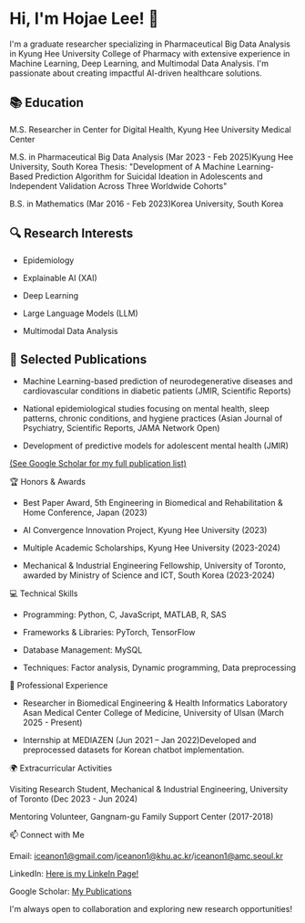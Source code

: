 # Hi, I'm Hojae Lee! 👋

I'm a graduate researcher specializing in Pharmaceutical Big Data Analysis in Kyung Hee University College of Pharmacy with extensive experience in Machine Learning, Deep Learning, and Multimodal Data Analysis. I'm passionate about creating impactful AI-driven healthcare solutions.

## 📚 Education

M.S. Researcher in Center for Digital Health, Kyung Hee University Medical Center

M.S. in Pharmaceutical Big Data Analysis (Mar 2023 - Feb 2025)Kyung Hee University, South Korea
Thesis: "Development of A Machine Learning-Based Prediction Algorithm for Suicidal Ideation in Adolescents and Independent Validation Across Three Worldwide Cohorts"

B.S. in Mathematics (Mar 2016 - Feb 2023)Korea University, South Korea

## 🔍 Research Interests

- Epidemiology

- Explainable AI (XAI)

- Deep Learning

- Large Language Models (LLM)

- Multimodal Data Analysis

## 📄 Selected Publications

- Machine Learning-based prediction of neurodegenerative diseases and cardiovascular conditions in diabetic patients (JMIR, Scientific Reports)

- National epidemiological studies focusing on mental health, sleep patterns, chronic conditions, and hygiene practices (Asian Journal of Psychiatry, Scientific Reports, JAMA Network Open)

- Development of predictive models for adolescent mental health (JMIR)

[(See Google Scholar for my full publication list)](https://scholar.google.com/citations?user=o2RGCNQAAAAJ&hl=ko)

🏆 Honors & Awards

- Best Paper Award, 5th Engineering in Biomedical and Rehabilitation & Home Conference, Japan (2023)

- AI Convergence Innovation Project, Kyung Hee University (2023)

- Multiple Academic Scholarships, Kyung Hee University (2023-2024)

- Mechanical & Industrial Engineering Fellowship, University of Toronto, awarded by Ministry of Science and ICT, South Korea (2023-2024)

💻 Technical Skills

- Programming: Python, C, JavaScript, MATLAB, R, SAS

- Frameworks & Libraries: PyTorch, TensorFlow

- Database Management: MySQL

- Techniques: Factor analysis, Dynamic programming, Data preprocessing

💼 Professional Experience

- Researcher in Biomedical Engineering & Health Informatics Laboratory Asan Medical Center College of Medicine, University of Ulsan (March 2025 - Present)

- Internship at MEDIAZEN (Jun 2021 – Jan 2022)Developed and preprocessed datasets for Korean chatbot implementation.

🌍 Extracurricular Activities

Visiting Research Student, Mechanical & Industrial Engineering, University of Toronto (Dec 2023 - Jun 2024)

Mentoring Volunteer, Gangnam-gu Family Support Center (2017-2018)

📫 Connect with Me

Email: iceanon1@gmail.com/iceanon1@khu.ac.kr/iceanon1@amc.seoul.kr

LinkedIn: [Here is my LinkeIn Page!](https://www.linkedin.com/in/lee-ho-jae-247b29266/)

Google Scholar: [My Publications](https://scholar.google.com/citations?user=o2RGCNQAAAAJ&hl=ko)

I'm always open to collaboration and exploring new research opportunities!
